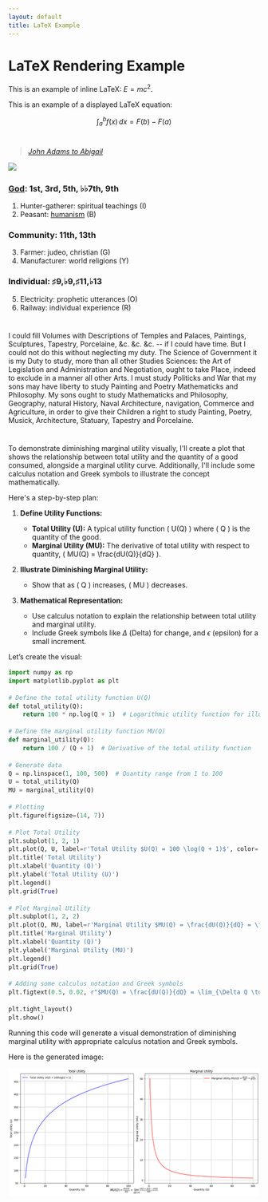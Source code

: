```yaml
---
layout: default
title: LaTeX Example
---
```


<script type="text/javascript" async
  src="https://cdnjs.cloudflare.com/ajax/libs/mathjax/2.7.7/MathJax.js?config=TeX-MML-AM_CHTML">
</script>

# LaTeX Rendering Example

This is an example of inline LaTeX: $E = mc^2$.

This is an example of a displayed LaTeX equation:

$$
\int_{a}^{b} f(x) \, dx = F(b) - F(a)
$$

# 

> *[John Adams to Abigail](https://www.masshist.org/digitaladams/archive/doc?id=L17800512jasecond)*

![](https://upload.wikimedia.org/wikipedia/commons/4/49/%22The_School_of_Athens%22_by_Raffaello_Sanzio_da_Urbino.jpg)

### [God](https://www.economist.com/culture/2024/05/14/god-an-ageing-product-outperforms-expectations): 1st, 3rd, 5th, ♭♭7th, 9th  
1. Hunter-gatherer: spiritual teachings  (I)
2. Peasant: [humanism](https://www.uuftc.org) (B)
### Community: 11th, 13th
3. Farmer: judeo, christian (G)
4. Manufacturer: world religions (Y)
### Individual: ♯9,♭9,♯11,♭13 
5. Electricity: prophetic utterances (O)
6. Railway: individual experience (R)

#

I could fill Volumes with Descriptions of Temples and Palaces, Paintings, Sculptures, Tapestry, Porcelaine, &c. &c. &c. -- if I could have time. But I could not do this without neglecting my duty. The Science of Government it is my Duty to study, more than all other Studies Sciences: the Art of Legislation and Administration and Negotiation, ought to take Place, indeed to exclude in a manner all other Arts. I must study Politicks and War that my sons may have liberty to study Painting and Poetry Mathematicks and Philosophy. My sons ought to study Mathematicks and Philosophy, Geography, natural History, Naval Architecture, navigation, Commerce and Agriculture, in order to give their Children a right to study Painting, Poetry, Musick, Architecture, Statuary, Tapestry and Porcelaine.

#

To demonstrate diminishing marginal utility visually, I'll create a plot that shows the relationship between total utility and the quantity of a good consumed, alongside a marginal utility curve. Additionally, I'll include some calculus notation and Greek symbols to illustrate the concept mathematically.

Here's a step-by-step plan:

1. **Define Utility Functions:**
   - **Total Utility (U):** A typical utility function \( U(Q) \) where \( Q \) is the quantity of the good.
   - **Marginal Utility (MU):** The derivative of total utility with respect to quantity, \( MU(Q) = \frac{dU(Q)}{dQ} \).

2. **Illustrate Diminishing Marginal Utility:**
   - Show that as \( Q \) increases, \( MU \) decreases.

3. **Mathematical Representation:**
   - Use calculus notation to explain the relationship between total utility and marginal utility.
   - Include Greek symbols like $\Delta$ (Delta) for change, and $\epsilon$ (epsilon) for a small increment.

Let’s create the visual:

```python
import numpy as np
import matplotlib.pyplot as plt

# Define the total utility function U(Q)
def total_utility(Q):
    return 100 * np.log(Q + 1)  # Logarithmic utility function for illustration

# Define the marginal utility function MU(Q)
def marginal_utility(Q):
    return 100 / (Q + 1)  # Derivative of the total utility function

# Generate data
Q = np.linspace(1, 100, 500)  # Quantity range from 1 to 100
U = total_utility(Q)
MU = marginal_utility(Q)

# Plotting
plt.figure(figsize=(14, 7))

# Plot Total Utility
plt.subplot(1, 2, 1)
plt.plot(Q, U, label=r'Total Utility $U(Q) = 100 \log(Q + 1)$', color='blue')
plt.title('Total Utility')
plt.xlabel('Quantity (Q)')
plt.ylabel('Total Utility (U)')
plt.legend()
plt.grid(True)

# Plot Marginal Utility
plt.subplot(1, 2, 2)
plt.plot(Q, MU, label=r'Marginal Utility $MU(Q) = \frac{dU(Q)}{dQ} = \frac{100}{Q + 1}$', color='red')
plt.title('Marginal Utility')
plt.xlabel('Quantity (Q)')
plt.ylabel('Marginal Utility (MU)')
plt.legend()
plt.grid(True)

# Adding some calculus notation and Greek symbols
plt.figtext(0.5, 0.02, r"$MU(Q) = \frac{dU(Q)}{dQ} = \lim_{\Delta Q \to 0} \frac{U(Q + \Delta Q) - U(Q)}{\Delta Q}$", ha="center", fontsize=12)

plt.tight_layout()
plt.show()
```

Running this code will generate a visual demonstration of diminishing marginal utility with appropriate calculus notation and Greek symbols.

Here is the generated image:

![Diminishing Marginal Utility](diminishing_marginalutility.png)
